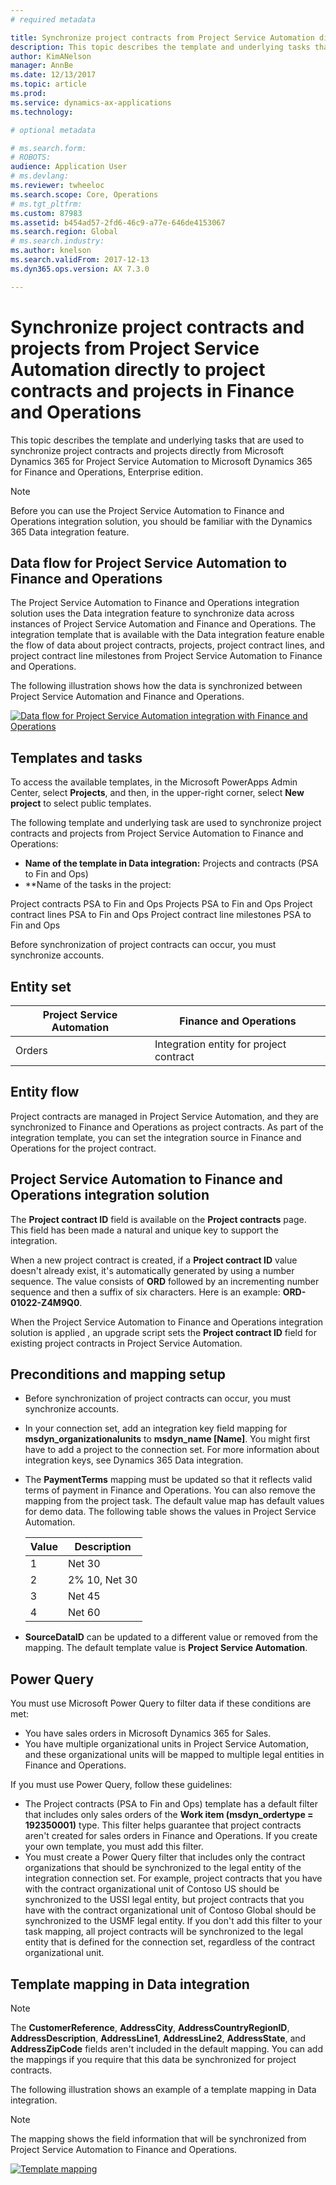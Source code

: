 ```yaml
---
# required metadata

title: Synchronize project contracts from Project Service Automation directly to project contracts Finance and Operations
description: This topic describes the template and underlying tasks that are used to synchronize project contracts and projects directly from Microsoft Dynamics 365 for Project Service Automation to Microsoft Dynamics 365 for Finance and Operations, Enterprise edition.
author: KimANelson
manager: AnnBe
ms.date: 12/13/2017
ms.topic: article
ms.prod: 
ms.service: dynamics-ax-applications
ms.technology: 

# optional metadata

# ms.search.form: 
# ROBOTS: 
audience: Application User
# ms.devlang: 
ms.reviewer: twheeloc
ms.search.scope: Core, Operations
# ms.tgt_pltfrm: 
ms.custom: 87983
ms.assetid: b454ad57-2fd6-46c9-a77e-646de4153067
ms.search.region: Global
# ms.search.industry: 
ms.author: knelson
ms.search.validFrom: 2017-12-13
ms.dyn365.ops.version: AX 7.3.0

---
```


# Synchronize project contracts and projects from Project Service Automation directly to project contracts and projects in Finance and Operations

This topic describes the template and underlying tasks that are used to synchronize project contracts and projects directly from Microsoft Dynamics 365 for Project Service Automation to Microsoft Dynamics 365 for Finance and Operations, Enterprise edition.

> [!NOTE]
> Before you can use the Project Service Automation to Finance and Operations integration solution, you should be familiar with the Dynamics 365 Data integration feature.

## Data flow for Project Service Automation to Finance and Operations

The Project Service Automation to Finance and Operations integration solution uses the Data integration feature to synchronize data across instances of Project Service Automation and Finance and Operations. The integration template that is available with the Data integration feature enable the flow of data about project contracts, projects, project contract lines, and project contract line milestones from Project Service Automation to Finance and Operations.

The following illustration shows how the data is synchronized between Project Service Automation and Finance and Operations.

[![Data flow for Project Service Automation integration with Finance and Operations](./media/ProjectsAndContractsFlow.JPG)](./media/ProjectsAndContractsFlow.JPG)

## Templates and tasks

To access the available templates, in the Microsoft PowerApps Admin Center, select **Projects**, and then, in the upper-right corner, select **New project** to select public templates.

The following template and underlying task are used to synchronize project contracts and projects from Project Service Automation to Finance and Operations:

- **Name of the template in Data integration:** Projects and contracts (PSA to Fin and Ops)
- **Name of the tasks in the project:

Project contracts PSA to Fin and Ops
Projects PSA to Fin and Ops
Project contract lines PSA to Fin and Ops
Project contract line milestones PSA to Fin and Ops

Before synchronization of project contracts can occur, you must synchronize accounts.

## Entity set

| Project Service Automation | Finance and Operations                  |
|----------------------------|-----------------------------------------|
| Orders                     | Integration entity for project contract |

## Entity flow

Project contracts are managed in Project Service Automation, and they are synchronized to Finance and Operations as project contracts. As part of the integration template, you can set the integration source in Finance and Operations for the project contract.

## Project Service Automation to Finance and Operations integration solution

The **Project contract ID** field is available on the **Project contracts** page. This field has been made a natural and unique key to support the integration.

When a new project contract is created, if a **Project contract ID** value doesn't already exist, it's automatically generated by using a number sequence. The value consists of **ORD** followed by an incrementing number sequence and then a suffix of six characters. Here is an example: **ORD-01022-Z4M9Q0**.

When the Project Service Automation to Finance and Operations integration solution is applied <TO DO: link in the top level document link where we will be adding the instructions for applying the PSA solution>, an upgrade script sets the **Project contract ID** field for existing project contracts in Project Service Automation.

## Preconditions and mapping setup

- Before synchronization of project contracts can occur, you must synchronize accounts.
- In your connection set, add an integration key field mapping for **msdyn\_organizationalunits** to **msdyn\_name \[Name\]**. You might first have to add a project to the connection set. For more information about integration keys, see Dynamics 365 Data integration.
- The **PaymentTerms** mapping must be updated so that it reflects valid terms of payment in Finance and Operations. You can also remove the mapping from the project task. The default value map has default values for demo data. The following table shows the values in Project Service Automation.

    | Value | Description   |
    |-------|---------------|
    | 1     | Net 30        |
    | 2     | 2% 10, Net 30 |
    | 3     | Net 45        |
    | 4     | Net 60        |

- **SourceDataID** can be updated to a different value or removed from the mapping. The default template value is **Project Service Automation**.

## Power Query

You must use Microsoft Power Query to filter data if these conditions are met:

- You have sales orders in Microsoft Dynamics 365 for Sales.
- You have multiple organizational units in Project Service Automation, and these organizational units will be mapped to multiple legal entities in Finance and Operations.

If you must use Power Query, follow these guidelines:

- The Project contracts (PSA to Fin and Ops) template has a default filter that includes only sales orders of the **Work item (msdyn\_ordertype = 192350001)** type. This filter helps guarantee that project contracts aren't created for sales orders in Finance and Operations. If you create your own template, you must add this filter.
- You must create a Power Query filter that includes only the contract organizations that should be synchronized to the legal entity of the integration connection set. For example, project contracts that you have with the contract organizational unit of Contoso US should be synchronized to the USSI legal entity, but project contracts that you have with the contract organizational unit of Contoso Global should be synchronized to the USMF legal entity. If you don't add this filter to your task mapping, all project contracts will be synchronized to the legal entity that is defined for the connection set,  regardless of the contract organizational unit.

## Template mapping in Data integration

> [!NOTE] 
> The **CustomerReference**, **AddressCity**, **AddressCountryRegionID**, **AddressDescription**, **AddressLine1**, **AddressLine2**, **AddressState**, and **AddressZipCode** fields aren't included in the default mapping. You can add the mappings if you require that this data be synchronized for project contracts.

The following illustration shows an example of a template mapping in Data integration.

> [!NOTE]
> The mapping shows the field information that will be synchronized from Project Service Automation to Finance and Operations.

[![Template mapping](./media/ProjectContractTemplateMapping.JPG)](./media/ProjectContractTemplateMapping.JPG)
